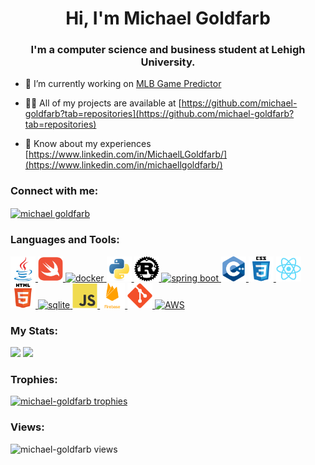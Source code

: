 <h1 align="center">Hi, I'm Michael Goldfarb</h1>
<h3 align="center">I'm a computer science and business student at Lehigh University.</h3>

- 🔭 I’m currently working on [MLB Game Predictor](https://github.com/michael-goldfarb/MLBGamePredictor)

- 👨‍💻 All of my projects are available at [https://github.com/michael-goldfarb?tab=repositories](https://github.com/michael-goldfarb?tab=repositories)

- 📄 Know about my experiences [https://www.linkedin.com/in/MichaelLGoldfarb/](https://www.linkedin.com/in/michaellgoldfarb/)

<h3 align="left">Connect with me:</h3>
<p align="left">
<a href="https://www.linkedin.com/in/MichaelLGoldfarb/" target="blank"><img align="center" src="https://raw.githubusercontent.com/rahuldkjain/github-profile-readme-generator/master/src/images/icons/Social/linked-in-alt.svg" alt="michael goldfarb" height="30" width="40" /></a>
</p>

<h3 align="left">Languages and Tools:</h3>
<p align="left"> <a href="https://www.java.com" target="_blank" rel="noreferrer"> <img src="https://raw.githubusercontent.com/devicons/devicon/master/icons/java/java-original.svg" alt="java" width="40" height="40"/> </a> <a href="https://www.swift.org/" target="_blank" rel="noreferrer"> <img src="https://github.com/devicons/devicon/blob/master/icons/swift/swift-original.svg" alt="swift" width="40" height="40"/> </a> <a href="https://www.docker.com" target="_blank" rel="noreferrer"> <img src="https://cdn.jsdelivr.net/gh/devicons/devicon@latest/icons/docker/docker-original-wordmark.svg" alt="docker" width="40" height="40"/> </a> <a href="https://www.python.org" target="_blank" rel="noreferrer"> <img src="https://raw.githubusercontent.com/devicons/devicon/master/icons/python/python-original.svg" alt="python" width="40" height="40"/> </a> <a href="https://www.rust-lang.org" target="_blank" rel="noreferrer"> <img src="https://raw.githubusercontent.com/devicons/devicon/master/icons/rust/rust-original.svg" alt="rust" width="40" height="40"/> </a> <a href="https://spring.io/projects/spring-boot" target="_blank" rel="noreferrer"> <img src="https://cdn.jsdelivr.net/gh/devicons/devicon@latest/icons/spring/spring-original-wordmark.svg" alt="spring boot" width="40" height="40"/> </a> <a href="https://www.cplusplus.com/" target="_blank" rel="noreferrer"> <img src="https://github.com/devicons/devicon/blob/master/icons/cplusplus/cplusplus-original.svg" alt="c++" width="40" height="40"/> </a> <a href="https://www.w3schools.com/css/" target="_blank" rel="noreferrer"> <img src="https://raw.githubusercontent.com/devicons/devicon/master/icons/css3/css3-original-wordmark.svg" alt="css3" width="40" height="40"/> </a> <a href="https://www.react.dev/" target="_blank" rel="noreferrer"> <img src="https://github.com/devicons/devicon/blob/master/icons/react/react-original.svg" alt="react" width="40" height="40"/> </a> <a href="https://www.w3.org/html/" target="_blank" rel="noreferrer"> <img src="https://raw.githubusercontent.com/devicons/devicon/master/icons/html5/html5-original-wordmark.svg" alt="html5" width="40" height="40"/> </a> <a href="https://www.sqlite.org/" target="_blank" rel="noreferrer"> <img src="https://www.vectorlogo.zone/logos/sqlite/sqlite-icon.svg" alt="sqlite" width="40" height="40"/> </a> <a href="https://www.javascript.com/" target="_blank" rel="noreferrer"> <img src="https://github.com/devicons/devicon/blob/master/icons/javascript/javascript-original.svg" alt="javascript" width="40" height="40"/> </a> 
<a href="https://firebase.google.com/" target="_blank" rel="noreferrer"> <img src="https://github.com/devicons/devicon/blob/master/icons/firebase/firebase-plain-wordmark.svg" alt="Firebase" width="40" height="40"/> </a> 
<a href="https://git-scm.com/" target="_blank" rel="noreferrer"> <img src="https://github.com/devicons/devicon/blob/master/icons/git/git-original.svg" alt="Git" width="40" height="40"/> </a> 
<a href="https://aws.amazon.com/" target="_blank" rel="noreferrer"> <img src="https://cdn.jsdelivr.net/gh/devicons/devicon@latest/icons/amazonwebservices/amazonwebservices-original-wordmark.svg" alt="AWS" width="40" height="40"/> </a> 
</p>
      
<h3 align="left">My Stats:</h3>
<p align = "left">
  <img src = "https://github-readme-stats.vercel.app/api/top-langs?username=michael-goldfarb&langs_count=6&hide=scss,css&&show_icons=true&layout=compact&hide_border=true&theme=dark" height = 150>
  <img src = "https://github-readme-streak-stats.herokuapp.com?user=michael-goldfarb&hide_border=true&theme=dark" height = 150>
</p>
<h3 align="left">Trophies:</h3>
<p align="left"> <a href="https://github.com/ryo-ma/github-profile-trophy"><img src="https://github-profile-trophy.vercel.app/?username=michael-goldfarb&theme=dark" alt="michael-goldfarb trophies" /></a> </p>

<h3 align="left">Views:</h3>
<p align="left"> <img src="https://komarev.com/ghpvc/?username=michael-goldfarb&label=Profile%20views&color=0e75b6&style=flat" alt="michael-goldfarb views" /> </p>
